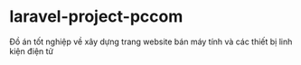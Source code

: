 # laravel-project-pccom
Đồ án tốt nghiệp về xây dựng trang website bán máy tính và các thiết bị linh kiện điện tử
